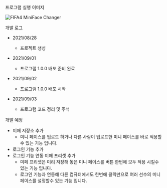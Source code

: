 프로그램 실행 이미지

![FIFA4 MiniFace Changer](https://user-images.githubusercontent.com/76688911/131929735-00d3cf40-7f97-47b4-8434-d91916393de1.PNG)

개발 로그

- 2021/08/28
  - 프로젝트 생성

- 2021/09/01
  - 프로그램 1.0.0 배포 준비 완료

- 2021/09/02
  - 프로그램 1.0.0 배포 시작

- 2021/09/03
  - 프로그램 코드 정리 및 주석 

개발 예정

- 미페 저장소 추가
  - 미니 페이스를 업로드 하거나 다른 사람이 업로드한 미니 페이스를 바로 적용할수 있는 기능 입니다.
- 로그인 기능 추가
- 로그인 기능 연동 미페 프리셋 추가
  - 미페 프리셋은 미리 저장해 놓은 미니 페이스를 버튼 한번에 모두 적용 시킬수 있는 기능 입니다.
  - 로그인 기능과 연동해 다른 컴퓨터에서도 한번에 클릭만으로 여러 선수의 미니 페이스를 설정할수 있는 기능 입니다.
